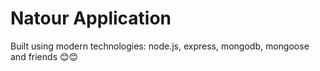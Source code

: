# Natour Application

Built using modern technologies: node.js, express, mongodb, mongoose and friends 😊😊
